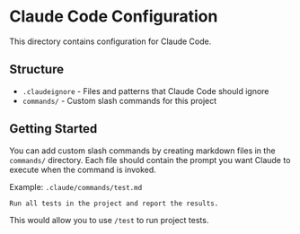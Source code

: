 # Claude Code Configuration

This directory contains configuration for Claude Code.

## Structure

- `.claudeignore` - Files and patterns that Claude Code should ignore
- `commands/` - Custom slash commands for this project

## Getting Started

You can add custom slash commands by creating markdown files in the `commands/` directory.
Each file should contain the prompt you want Claude to execute when the command is invoked.

Example: `.claude/commands/test.md`
```markdown
Run all tests in the project and report the results.
```

This would allow you to use `/test` to run project tests.
